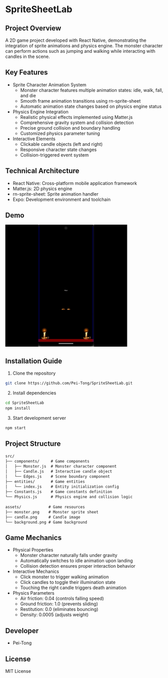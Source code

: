 # SpriteSheetLab

## Project Overview
A 2D game project developed with React Native, demonstrating the integration of sprite animations and physics engine. The monster character can perform actions such as jumping and walking while interacting with candles in the scene.

## Key Features
- Sprite Character Animation System
  - Monster character features multiple animation states: idle, walk, fall, and die
  - Smooth frame animation transitions using rn-sprite-sheet
  - Automatic animation state changes based on physics engine status
- Physics Engine Integration
  - Realistic physical effects implemented using Matter.js
  - Comprehensive gravity system and collision detection
  - Precise ground collision and boundary handling
  - Customized physics parameter tuning
- Interactive Elements
  - Clickable candle objects (left and right)
  - Responsive character state changes
  - Collision-triggered event system

## Technical Architecture
- React Native: Cross-platform mobile application framework
- Matter.js: 2D physics engine
- rn-sprite-sheet: Sprite animation handler
- Expo: Development environment and toolchain

## Demo
![Demo GIF](SpriteSheet_Demo.gif)

## Installation Guide
1. Clone the repository
```bash
git clone https://github.com/Pei-Tong/SpriteSheetLab.git
```

2. Install dependencies
```bash
cd SpriteSheetLab
npm install
```

3. Start development server
```bash
npm start
```

## Project Structure
```
src/
├── components/     # Game components
│   ├── Monster.js  # Monster character component
│   ├── Candle.js   # Interactive candle object
│   └── Edges.js    # Scene boundary component
├── entities/       # Game entities
│   └── index.js    # Entity initialization config
├── Constants.js    # Game constants definition
└── Physics.js      # Physics engine and collision logic

assets/            # Game resources
├── monster.png    # Monster sprite sheet
├── candle.png     # Candle image
└── background.png # Game background
```

## Game Mechanics
- Physical Properties
  - Monster character naturally falls under gravity
  - Automatically switches to idle animation upon landing
  - Collision detection ensures proper interaction behavior
- Interactive Mechanics
  - Click monster to trigger walking animation
  - Click candles to toggle their illumination state
  - Touching the right candle triggers death animation
- Physics Parameters
  - Air friction: 0.04 (controls falling speed)
  - Ground friction: 1.0 (prevents sliding)
  - Restitution: 0.0 (eliminates bouncing)
  - Density: 0.0005 (adjusts weight)

## Developer
- Pei-Tong

## License
MIT License
